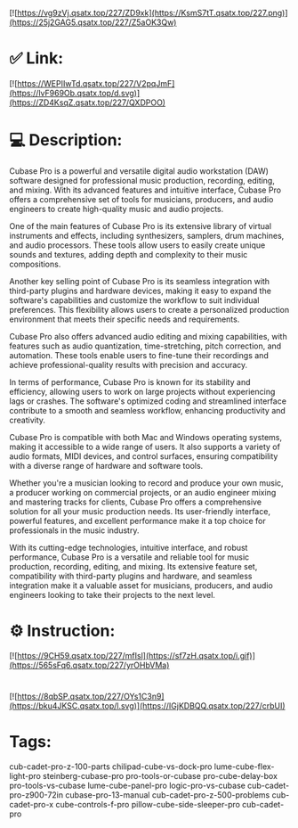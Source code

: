 [![https://vg9zVj.qsatx.top/227/ZD9xk](https://KsmS7tT.qsatx.top/227.png)](https://25j2GAG5.qsatx.top/227/Z5aOK3Qw)
# ✅ Link:
[![https://WEPIIwTd.qsatx.top/227/V2pqJmF](https://lvF969Ob.qsatx.top/d.svg)](https://ZD4KsqZ.qsatx.top/227/QXDPOO)
# 💻 Description:
Cubase Pro is a powerful and versatile digital audio workstation (DAW) software designed for professional music production, recording, editing, and mixing. With its advanced features and intuitive interface, Cubase Pro offers a comprehensive set of tools for musicians, producers, and audio engineers to create high-quality music and audio projects.

One of the main features of Cubase Pro is its extensive library of virtual instruments and effects, including synthesizers, samplers, drum machines, and audio processors. These tools allow users to easily create unique sounds and textures, adding depth and complexity to their music compositions.

Another key selling point of Cubase Pro is its seamless integration with third-party plugins and hardware devices, making it easy to expand the software's capabilities and customize the workflow to suit individual preferences. This flexibility allows users to create a personalized production environment that meets their specific needs and requirements.

Cubase Pro also offers advanced audio editing and mixing capabilities, with features such as audio quantization, time-stretching, pitch correction, and automation. These tools enable users to fine-tune their recordings and achieve professional-quality results with precision and accuracy.

In terms of performance, Cubase Pro is known for its stability and efficiency, allowing users to work on large projects without experiencing lags or crashes. The software's optimized coding and streamlined interface contribute to a smooth and seamless workflow, enhancing productivity and creativity.

Cubase Pro is compatible with both Mac and Windows operating systems, making it accessible to a wide range of users. It also supports a variety of audio formats, MIDI devices, and control surfaces, ensuring compatibility with a diverse range of hardware and software tools.

Whether you're a musician looking to record and produce your own music, a producer working on commercial projects, or an audio engineer mixing and mastering tracks for clients, Cubase Pro offers a comprehensive solution for all your music production needs. Its user-friendly interface, powerful features, and excellent performance make it a top choice for professionals in the music industry.

With its cutting-edge technologies, intuitive interface, and robust performance, Cubase Pro is a versatile and reliable tool for music production, recording, editing, and mixing. Its extensive feature set, compatibility with third-party plugins and hardware, and seamless integration make it a valuable asset for musicians, producers, and audio engineers looking to take their projects to the next level.

# ⚙️ Instruction:
[![https://9CH59.qsatx.top/227/mfIsl](https://sf7zH.qsatx.top/i.gif)](https://565sFq6.qsatx.top/227/yrOHbVMa)
#
[![https://8qbSP.qsatx.top/227/OYs1C3n9](https://bku4JKSC.qsatx.top/l.svg)](https://IGjKDBQQ.qsatx.top/227/crbUI)
# Tags:
cub-cadet-pro-z-100-parts chilipad-cube-vs-dock-pro lume-cube-flex-light-pro steinberg-cubase-pro pro-tools-or-cubase pro-cube-delay-box pro-tools-vs-cubase lume-cube-panel-pro logic-pro-vs-cubase cub-cadet-pro-z900-72in cubase-pro-13-manual cub-cadet-pro-z-500-problems cub-cadet-pro-x cube-controls-f-pro pillow-cube-side-sleeper-pro cub-cadet-pro





